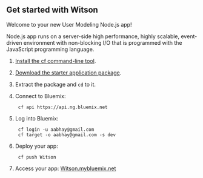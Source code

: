 Get started with Witson
-----------------------------------
Welcome to your new User Modeling Node.js app!

Node.js app runs on a server-side high performance, highly scalable, event-driven environment with non-blocking I/O that is programmed with the JavaScript programming language.

1. [Install the cf command-line tool](https://www.ng.bluemix.net/docs/#starters/BuildingWeb.html#install_cf).
2. [Download the starter application package](https://ace.ng.bluemix.net:443/rest/../rest/apps/c432b366-5edc-4d8b-b816-b184fe8d701f/starter-download).
3. Extract the package and `cd` to it.
4. Connect to Bluemix:

		cf api https://api.ng.bluemix.net

5. Log into Bluemix:

		cf login -u aabhay@gmail.com
		cf target -o aabhay@gmail.com -s dev

6. Deploy your app:

		cf push Witson

7. Access your app: [Witson.mybluemix.net](//Witson.mybluemix.net)

